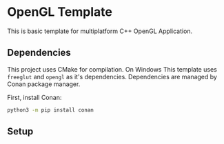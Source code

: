 # OpenGL Template

This is basic template for multiplatform C++ OpenGL Application.



## Dependencies

This project uses CMake for compilation. On Windows
This template uses `freeglut` and `opengl` as it's dependencies. Dependencies are managed by Conan package manager.

First, install Conan:

```bash
python3 -m pip install conan
```

## Setup

